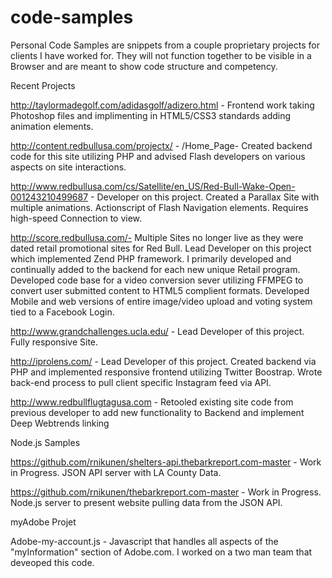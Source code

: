 code-samples
============

Personal Code Samples are snippets from a couple proprietary projects for clients I have worked for.  They will not function together to be visible in a Browser and are meant to show code structure and competency.

Recent Projects

http://taylormadegolf.com/adidasgolf/adizero.html - Frontend work taking Photoshop files and implimenting in HTML5/CSS3 standards adding animation elements.

http://content.redbullusa.com/projectx/ - /Home_Page- Created backend code for this site utilizing PHP and advised Flash developers on various aspects on site interactions.

http://www.redbullusa.com/cs/Satellite/en_US/Red-Bull-Wake-Open-001243210499687 - Developer on this project. Created a Parallax Site with multiple animations. Actionscript of Flash Navigation elements. Requires high-speed Connection to view.

http://score.redbullusa.com/- Multiple Sites no longer live as they were dated retail promotional sites for Red Bull.  Lead Developer on this project which implemented Zend PHP framework.  I primarily developed and continually added to the backend for each new unique Retail program.  Developed code base for a video conversion sever utilizing FFMPEG to convert user submitted content to HTML5 complient formats. Developed Mobile and web versions of entire image/video upload and voting system tied to a Facebook Login.

http://www.grandchallenges.ucla.edu/ - Lead Developer of this project. Fully responsive Site.

http://iprolens.com/ - Lead Developer of this project. Created backend via PHP and implemented responsive frontend utilizing Twitter Boostrap. Wrote back-end process to pull client specific Instagram feed via API. 

http://www.redbullflugtagusa.com - Retooled existing site code from previous developer to add new functionality to Backend and implement Deep Webtrends linking



Node.js Samples

https://github.com/rnikunen/shelters-api.thebarkreport.com-master - Work in Progress.  JSON API server with LA County Data.

https://github.com/rnikunen/thebarkreport.com-master - Work in Progress. Node.js server to present website pulling data from the JSON API.

myAdobe Projet

Adobe-my-account.js - Javascript that handles all aspects of the "myInformation" section of Adobe.com. I worked on a two man team that deveoped this code. 
